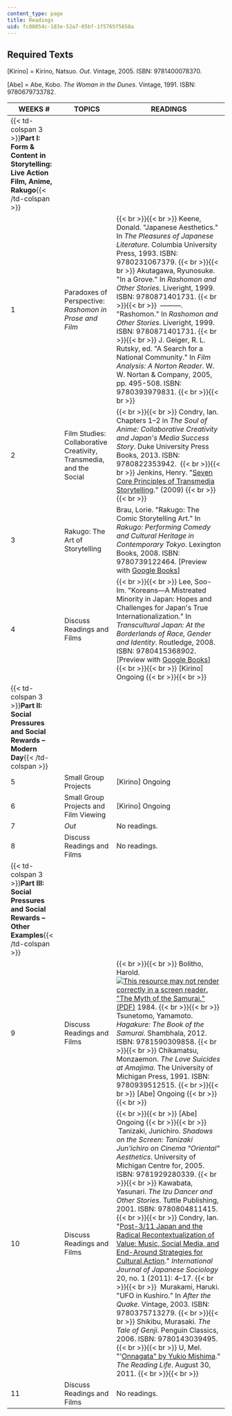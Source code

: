 ```yaml
---
content_type: page
title: Readings
uid: fc80854c-183e-52a7-05bf-1f5765f5658a
---
```


Required Texts
--------------

\[Kirino\] = Kirino, Natsuo. _Out_. Vintage, 2005. ISBN: 9781400078370.

\[Abe\] = Abe, Kobo. _The Woman in the Dunes_. Vintage, 1991. ISBN: 9780679733782.

| WEEKS # | TOPICS | READINGS |
| --- | --- | --- |
| {{< td-colspan 3 >}}**Part I: Form & Content in Storytelling: Live Action Film, Anime, Rakugo**{{< /td-colspan >}} |||
| 1 | Paradoxes of Perspective: _Rashomon in Prose and Film_ |  {{< br >}}{{< br >}} Keene, Donald. "Japanese Aesthetics." In _The Pleasures of Japanese Literature_. Columbia University Press, 1993. ISBN: 9780231067379. {{< br >}}{{< br >}} Akutagawa, Ryunosuke. "In a Grove." In _Rashomon and Other Stories_. Liveright, 1999. ISBN: 9780871401731. {{< br >}}{{< br >}}  ———. "Rashomon." In _Rashomon and Other Stories_. Liveright, 1999. ISBN: 9780871401731. {{< br >}}{{< br >}} J. Geiger, R. L. Rutsky, ed. "A Search for a National Community." In _Film Analysis: A Norton Reader_. W. W. Nortan & Company, 2005, pp. 495-508. ISBN: 9780393979831. {{< br >}}{{< br >}}  |
| 2 | Film Studies: Collaborative Creativity, Transmedia, and the Social |  {{< br >}}{{< br >}} Condry, Ian. Chapters 1–2 in _The Soul of Anime: Collaborative Creativity and Japan's Media Success Story_. Duke University Press Books, 2013. ISBN: 9780822353942.  {{< br >}}{{< br >}} Jenkins, Henry. "[Seven Core Principles of Transmedia Storytelling](http://henryjenkins.org/2009/12/the_revenge_of_the_origami_uni.html)." (2009) {{< br >}}{{< br >}}  |
| 3 | Rakugo: The Art of Storytelling | Brau, Lorie. "Rakugo: The Comic Storytelling Art." In _Rakugo: Performing Comedy and Cultural Heritage in Contemporary Tokyo_. Lexington Books, 2008. ISBN: 9780739122464. \[Preview with [Google Books](http://books.google.com/books?id=TUJ7AAAAQBAJ&pg=PAfrontcover)\] |
| 4 | Discuss Readings and Films |  {{< br >}}{{< br >}} Lee, Soo-Im. "Koreans—A Mistreated Minority in Japan: Hopes and Challenges for Japan's True Internationalization." In _Transcultural Japan: At the Borderlands of Race, Gender and Identity_. Routledge, 2008. ISBN: 9780415368902. \[Preview with [Google Books](http://books.google.com/books?id=ZgWAAgAAQBAJ&pg=PAfrontcover)\] {{< br >}}{{< br >}} \[Kirino\] Ongoing {{< br >}}{{< br >}}  |
| {{< td-colspan 3 >}}**Part II: Social Pressures and Social Rewards – Modern Day**{{< /td-colspan >}} |||
| 5 | Small Group Projects | \[Kirino\] Ongoing |
| 6 | Small Group Projects and Film Viewing | \[Kirino\] Ongoing |
| 7 | _Out_ | No readings. |
| 8 | Discuss Readings and Films | No readings. |
| {{< td-colspan 3 >}}**Part III: Social Pressures and Social Rewards – Other Examples**{{< /td-colspan >}} |||
| 9 | Discuss Readings and Films |  {{< br >}}{{< br >}} Bolitho, Harold. [![This resource may not render correctly in a screen reader.](/images/inacessible.gif)"The Myth of the Samurai." (PDF)](https://alexy.asian.lsa.umich.edu/courses/readings/Bolitho_Myth%20of%20the%20Samurai.pdf) 1984. {{< br >}}{{< br >}} Tsunetomo, Yamamoto. _Hagakure: The Book of the Samurai_. Shambhala, 2012. ISBN: 9781590309858. {{< br >}}{{< br >}} Chikamatsu, Monzaemon. _The Love Suicides at Amajima_. The University of Michigan Press, 1991. ISBN: 9780939512515. {{< br >}}{{< br >}} \[Abe\] Ongoing {{< br >}}{{< br >}}  |
| 10 | Discuss Readings and Films |  {{< br >}}{{< br >}} \[Abe\] Ongoing {{< br >}}{{< br >}}  Tanizaki, Junichiro. _Shadows on the Screen: Tanizaki Jun'ichiro on Cinema "Oriental" Aesthetics_. University of Michigan Centre for, 2005. ISBN: 9781929280339.  {{< br >}}{{< br >}} Kawabata, Yasunari. _The Izu Dancer and Other Stories_. Tuttle Publishing, 2001. ISBN: 9780804811415. {{< br >}}{{< br >}} Condry, Ian. "[Post-3/11 Japan and the Radical Recontextualization of Value: Music, Social Media, and End-Around Strategies for Cultural Action](http://dx.doi.org/10.1111/j.1475-6781.2011.01144.x)." _International Journal of Japanese Sociology_ 20, no. 1 (2011): 4–17. {{< br >}}{{< br >}}  Murakami, Haruki. "UFO in Kushiro." In _After the Quake_. Vintage, 2003. ISBN: 9780375713279. {{< br >}}{{< br >}} Shikibu, Murasaki. _The Tale of Genji_. Penguin Classics, 2006. ISBN: 9780143039495. {{< br >}}{{< br >}} U, Mel. "'[Onnagata" by Yukio Mishima](http://rereadinglives.blogspot.in/2011/08/onnagata-by-yukio-mishima.html)." _The Reading Life_. August 30, 2011. {{< br >}}{{< br >}}  |
| 11 | Discuss Readings and Films | No readings.